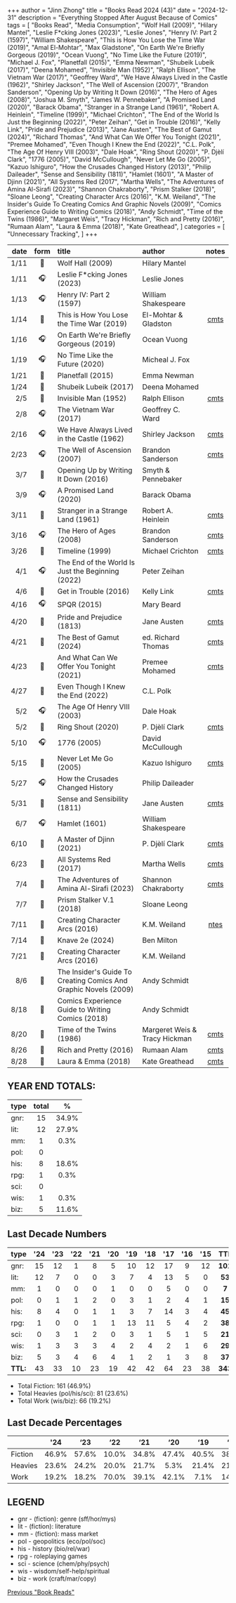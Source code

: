+++ 
author = "Jinn Zhong" 
title = "Books Read 2024 (43)" 
date = "2024-12-31" 
description = "Everything Stopped After August Because of Comics"
tags = [
    "Books Read",
    "Media Consumption",
    "Wolf Hall (2009)",
    "Hilary Mantel",
    "Leslie F*cking Jones (2023)",
    "Leslie Jones",
    "Henry IV: Part 2 (1597)",
    "William Shakespeare",
    "This is How You Lose the Time War (2019)",
    "Amal El-Mohtar",
    "Max Gladstone",
    "On Earth We're Briefly Gorgeous (2019)",
    "Ocean Vuong",
    "No Time Like the Future (2019)",
    "Michael J. Fox",
    "Planetfall (2015)",
    "Emma Newman",
    "Shubeik Lubeik (2017)",
    "Deena Mohamed",
    "Invisible Man (1952)",
    "Ralph Ellison",
    "The Vietnam War (2017)",
    "Geoffrey Ward",
    "We Have Always Lived in the Castle (1962)",
    "Shirley Jackson",
    "The Well of Ascension (2007)",
    "Brandon Sanderson",
    "Opening Up by Writing It Down (2016)",
    "The Hero of Ages (2008)",
    "Joshua M. Smyth",
    "James W. Pennebaker",
    "A Promised Land (2020)",
    "Barack Obama",
    "Stranger in a Strange Land (1961)",
    "Robert A. Heinlein",
    "Timeline (1999)",
    "Michael Crichton",
    "The End of the World Is Just the Beginning (2022)",
    "Peter Zeihan",
    "Get in Trouble (2016)",
    "Kelly Link",
    "Pride and Prejudice (2013)",
    "Jane Austen",
    "The Best of Gamut (2024)",
    "Richard Thomas",
    "And What Can We Offer You Tonight (2021)",
    "Premee Mohamed",
    "Even Though I Knew the End (2022)",
    "C.L. Polk",
    "The Age Of Henry VIII (2003)",
    "Dale Hoak",
    "Ring Shout (2020)",
    "P. Djèlí Clark",
    "1776 (2005)",
    "David McCullough",
    "Never Let Me Go (2005)",
    "Kazuo Ishiguro",
    "How the Crusades Changed History (2013)",
    "Philip Daileader",
    "Sense and Sensibility (1811)",
    "Hamlet (1601)",
    "A Master of Djinn (2021)",
    "All Systems Red (2017",
    "Martha Wells",
    "The Adventures of Amina Al-Sirafi (2023)",
    "Shannon Chakraborty",
    "Prism Stalker (2018)",
    "Sloane Leong",
    "Creating Character Arcs (2016)",
    "K.M. Weiland",
    "The Insider's Guide To Creating Comics And Graphic Novels (2009)",
    "Comics Experience Guide to Writing Comics (2018)",
    "Andy Schmidt",
    "Time of the Twins (1986)",
    "Margaret Weis",
    "Tracy Hickman",
    "Rich and Pretty (2016)",
    "Rumaan Alam",
    "Laura & Emma (2018)",
    "Kate Greathead",
]
categories = [
    "Unnecessary Tracking",
]
+++

| date | form | title | author | notes |
| ---: | :---: | :--- | :--- | :---: |
|1/11| :book: | Wolf Hall (2009) | Hilary Mantel | |
|1/11| :headphones: | Leslie F*cking Jones (2023) | Leslie Jones | |
|1/13| :headphones: | Henry IV: Part 2 (1597) | William Shakespeare | |
|1/14| :book: | This is How You Lose the Time War (2019) | El-Mohtar & Gladston |[cmts](https://journal.jinnzhong.com/commentary-this-is-how-you-lose-the-time-war-2019/)|
|1/16| :headphones: | On Earth We're Briefly Gorgeous (2019) | Ocean Vuong | |
|1/19| :headphones: | No Time Like the Future (2020) | Micheal J.  Fox | |
|1/21| :book: | Planetfall (2015) | Emma Newman | |
|1/24|:book:| Shubeik Lubeik (2017) | Deena Mohamed | |
|2/5|:book:| Invisible Man (1952) | Ralph Ellison |[cmts](https://journal.jinnzhong.com/commentary-invisible-man-1952/)|
|2/8|:headphones:| The Vietnam War (2017) | Geoffrey C. Ward | |
|2/16|:headphones:| We Have Always Lived in the Castle (1962) | Shirley Jackson |[cmts](https://journal.jinnzhong.com/commentary-we-have-always-lived-in-the-castle-1962/)|
|2/23|:headphones:| The Well of Ascension (2007) | Brandon Sanderson |[cmts](https://journal.jinnzhong.com/commentary-the-well-of-ascension-2007/)|
|3/7|:book:| Opening Up by Writing It Down (2016) | Smyth & Pennebaker | |
|3/9|:headphones:| A Promised Land (2020) | Barack Obama | |
|3/11|:book:| Stranger in a Strange Land (1961) | Robert A. Heinlein | [cmts](https://journal.jinnzhong.com/commentary-stranger-in-a-strange-land-1961/) |
|3/16|:headphones:| The Hero of Ages (2008) | Brandon Sanderson | [cmts](https://journal.jinnzhong.com/commentary-the-hero-of-ages-2008/)|
|3/26|:book:| Timeline (1999) | Michael Crichton | [cmts](https://journal.jinnzhong.com/commentary-timeline-1999/) |
|4/1|:headphones:| The End of the World Is Just the Beginning (2022) | Peter Zeihan| |
|4/6|:book:| Get in Trouble (2016) | Kelly Link | [cmts](https://journal.jinnzhong.com/commentary-get-in-trouble-2016/) |
|4/16|:headphones:| SPQR (2015) | Mary Beard | |
|4/20|:book:| Pride and Prejudice (1813) | Jane Austen | [cmts](https://journal.jinnzhong.com/commentary-pride-and-prejudice-1813/) |
|4/21|:book:| The Best of Gamut (2024) | ed. Richard Thomas | [cmts](https://journal.jinnzhong.com/commentary-the-best-of-gamut-2024/) |
|4/23|:book:| And What Can We Offer You Tonight (2021) | Premee Mohamed | [cmts](https://journal.jinnzhong.com/commentary-and-what-can-we-offer-you-tonight-2021/) |
|4/27|:book:| Even Though I Knew the End (2022) | C.L. Polk | |
|5/2|:headphones:| The Age Of Henry VIII (2003) | Dale Hoak | |
|5/2|:book:| Ring Shout (2020) | P. Djèlí Clark | [cmts](https://journal.jinnzhong.com/commentary-ring-shout-2020/) |
|5/10|:headphones:| 1776 (2005) | David McCullough | |
|5/15|:book:| Never Let Me Go (2005) | Kazuo Ishiguro |[cmts](https://journal.jinnzhong.com/commentary-never-let-me-go-2005/) |
|5/27|:headphones:|How the Crusades Changed History|Philip Daileader| |
|5/31|:book:| Sense and Sensibility (1811) | Jane Austen | [cmts](https://journal.jinnzhong.com/commentary-sense-and-sensibility-1811/) |
|6/7|:headphones:|Hamlet (1601)|William Shakespeare| |
|6/10|:book:| A Master of Djinn (2021) | P. Djèlí Clark | [cmts](https://journal.jinnzhong.com/commentary-a-master-of-djinn-2021/) |
|6/23|:book:| All Systems Red (2017) | Martha Wells | [cmts](https://journal.jinnzhong.com/commentary-all-systems-red-2017/) |
|7/4|:iphone:| The Adventures of Amina Al-Sirafi (2023) | Shannon Chakraborty |[cmts](https://journal.jinnzhong.com/commentary-the-adventures-of-amina-al-sirafi-2023/) |
|7/7|:book:| Prism Stalker V.1 (2018) | Sloane Leong | |
|7/11|:book:| Creating Character Arcs (2016) | K.M. Weiland |[ntes](https://journal.jinnzhong.com/notes-creating-character-arcs-2016/)|
|7/14|:book:| Knave 2e (2024) | Ben Milton | |
|7/21|:book:| Creating Character Arcs (2016) | K.M. Weiland | |
|8/6|:book:| The Insider's Guide To Creating Comics And Graphic Novels (2009) | Andy Schmidt | |
|8/18|:book:| Comics Experience Guide to Writing Comics (2018) | Andy Schmidt | |
|8/20|:book:| Time of the Twins (1986) | Margeret Weis & Tracy Hickman |[cmts](https://journal.jinnzhong.com/commentary-time-of-the-twins-1986/)|
|8/26|:book:| Rich and Pretty (2016) | Rumaan Alam |[cmts](https://journal.jinnzhong.com/commentary-rich-and-pretty-2016/)|
|8/28|:book:| Laura & Emma  (2018) | Kate Greathead |[cmts](https://journal.jinnzhong.com/commentary-laura-emma-2018/)|
  
## YEAR END TOTALS:
|type|total|%|
|:---|:---:|:---:|
|gnr:| 15 | 34.9%|
|lit:| 12 | 27.9%|
|mm:| 1 | 0.3%|
|pol:| 0 | |
|his:| 8 | 18.6%|
|rpg:| 1 | 0.3%|
|sci:| 0 | |
|wis:| 1 | 0.3%|
|biz:| 5 | 11.6%|

## Last Decade Numbers
|type|'24|'23|'22|'21|'20|'19|'18|'17|'16|'15|TTL|%|
|:---|:---:|:---:|:---:|:---:|:---:|:---:|:---:|:---:|:---:|:---:|:---:|:---:|
|gnr:|15|12|1|8|5|10|12|17|9|12|**101**|29.4%|
|lit:|12|7|0|0|3|7|4|13|5|0|**53**|15.5%|
|mm:|1|0|0|0|1|0|0|5|0|0|**7**|2.0%|
|pol:|0|1|1|2|0|3|1|2|4|1|**15**|4.4%|
|his:|8|4|0|1|1|3|7|14|3|4|**45**|13.1%|
|rpg:|1|0|0|1|1|13|11|5|4|2|**38**|11.0%|
|sci:|0|3|1|2|0|3|1|5|1|5|**21**|6.1%|
|wis:|1|3|3|3|4|2|4|2|1|6|**29**|8.5%|
|biz:|5|3|4|6|4|1|2|1|3|8|**37**|10.8%|
|**TTL:**|43|33|10|23|19|42|42|64|23|38|**343**| |

* Total Fiction: 161 (46.9%)
* Total Heavies (pol/his/sci): 81 (23.6%)
* Total Work (wis/biz): 66 (19.2%)

## Last Decade Percentages

|       |'24  |‘23  |‘22  |‘21  |‘20  |‘19  |‘18  |‘17  |‘16  |‘15  |
|:---|:---:|:---:|:---:|:---:|:---:|:---:|:---:|:---:|:---:|:---:|
|Fiction|46.9%|57.6%|10.0%|34.8%|47.4%|40.5%|38.1%|54.7%|46.7%|31.6%|
|Heavies|23.6%|24.2%|20.0%|21.7%|5.3% |21.4%|21.4%|32.8%|26.7%|26.3%|
|Work   |19.2%|18.2%|70.0%|39.1%|42.1%|7.1% |14.3%|4.7% |13.3%|36.8%|



## LEGEND
* gnr - (fiction): genre (sff/hor/mys)
* lit - (fiction): literature
* mm - (fiction): mass market
* pol - geopolitics (eco/pol/soc)
* his - history (bio/rel/war)
* rpg - roleplaying games
* sci - science (chem/phy/psych)
* wis - wisdom/self-help/spiritual
* biz - work (craft/mar/copy)

[Previous "Book Reads"](https://journal.jinnzhong.com/tags/books-read/)
